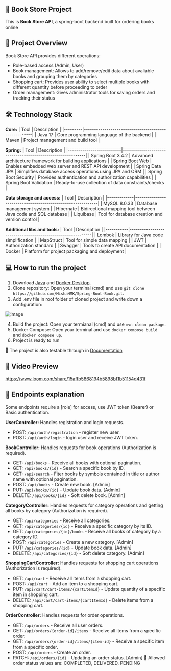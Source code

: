 ## :closed_book: **Book Store Project**

This is **Book Store API**, a spring-boot backend built for ordering books online 

## :mag_right: **Project Overview**

Book Store API provides different operations:
- Role-based access (Admin, User)
- Book management: Allows to add/remove/edit data about avaliable books and grouping them by categories
- Shopping cart: Provides user ability to select multiple books with different quantity before proceeding to order 
- Order management: Gives administrator tools for saving orders and tracking their status

## :hammer_and_wrench: **Technology Stack**
**Core:**
| Tool    | Description                                         |
|---------|-----------------------------------------------------|
| Java 17 | Core programming language of the backend            |
| Maven   | Project management and build tool                   |

**Spring:**
| Tool                     | Description                                                |
|--------------------------|------------------------------------------------------------|
| Spring Boot 3.4.2     | Advanced architecture framework for building applications |
| Spring Boot Web      | Enables embedded web server and REST API development       |
| Spring Data JPA     | Simplifies database access operations using JPA and ORM    |
| Spring Boot Security   | Provides authentication and authorization capabilities    |
| Spring Boot Validation | Ready-to-use collection of data constraints/checks         |

**Data storage and access:**
| Tool        | Description                                                |
|-------------|------------------------------------------------------------|
| MySQL 8.0.33 | Database management system                                 |
| Hibernate   | Bidirectional mapping tool between Java code and SQL database |
| Liquibase   | Tool for database creation and version control             |


**Additional libs and tools:**
 | Tool      | Description                                               |
|-----------|-----------------------------------------------------------|
| Lombok    | Library for Java code simplification                      |
| MapStruct | Tool for simple data mapping                              |
| JWT       | Authorization standard                                     |
| Swagger   | Tools to create API documentation                         |
| Docker    | Platform for project packaging and deployment             |

## :computer: **How to run the project**
1. Download [Java](https://www.oracle.com/java/technologies/javase/jdk17-archive-downloads.html) and [Docker Desktop](https://www.docker.com/).
2. Clone repository: Open your terminal (cmd) and use `git clone https://github.com/MishaHMK/Spring-Boot-Book.git`.
3. Add .env file in root folder of cloned project and write down a configuration:

  ![image](https://github.com/user-attachments/assets/20acf401-8424-4db2-b83d-87be85208afd)

4. Build the project: Open your termianal (cmd) and use `mvn clean package`.
5. Docker Compose: Open your terminal and use `docker compose build` and `docker compose up`.
6. Project is ready to run

🔸 The project is also testable through in [Documentation](http://ec2-51-20-55-12.eu-north-1.compute.amazonaws.com/api/swagger-ui/index.html#)

## :movie_camera: **Video Preview**
https://www.loom.com/share/15affb5868194b5898bf1b51154d431f

## :page_facing_up: **Endpoints explanation**

Some endpoints require a [role] for access, use JWT token (Bearer) or Basic authentication.

**UserController:** Handles registration and login requests.
- POST: `/api/auth/registration` - register new user.
- POST: `/api/auth/login` - login user and receive JWT token.

**BookController:** Handles requests for book operations (Authorization is required). 
- GET: `/api/books` - Receive all books with optional pagination.
- GET: `/api/books/{id}` - Search a specific book by ID.
- GET: `/api/search` - Fiter books by symbols contained in title or author name with optional pagination.
- POST: `/api/books` - Create new book. [Admin]
- PUT: `/api/books/{id}` - Update book data. [Admin]
- DELETE: `/api/books/{id}` - Soft delete book. [Admin]

**CategoryController:** Handles requests for category operations and getting all books by category (Authorization is required).
- GET: `/api/categories` - Receive all categories.
- GET: `/api/categories/{id}` - Receive a specific category by its ID.
- GET: `/api/categories/{id}/books` - Receive all books of category by a category ID.
- POST: `/api/categories` - Create a new category. [Admin]
- PUT: `/api/categories/{id}` - Update book data. [Admin]
- DELETE: `/api/categories/{id}` - Soft delete category. [Admin]

**ShoppingCartController:** Handles requests for shopping cart operations (Authorization is required).
- GET: `/api/cart` - Receive all items from a shopping cart.
- POST: `/api/cart` - Add an item to a shopping cart.
- PUT: `/api/cart/cart-items/{cartItemId}` - Update quantity of a specific item in shopping cart.
- DELETE: `/api/cart/cart-items/{cartItemId}` - Delete items from a shopping cart.

**OrderController:** Handles requests for order operations.
- GET: `/api/orders` - Receive all user orders.
- GET: `/api/orders/{order-id}/items` - Receive all items from a specific order.
- GET: `/api/orders/{order-id}/items/{item-id}` - Receive a specific item from a specific order.
- POST: `/api/orders` - Create an order.
- PATCH: `/api/orders/{id}` - Updating an order status. [Admin]
🔸 Allowed order status values are: COMPLETED, DELIVERED, PENDING
